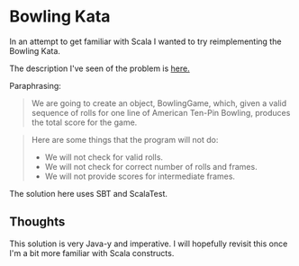 # Bowling Kata

In an attempt to get familiar with Scala I wanted to try reimplementing the Bowling Kata.

The description I've seen of the problem is [here.](https://ronjeffries.com/xprog/articles/acsbowling/)

Paraphrasing:

> We are going to create an object, BowlingGame, which, given a valid sequence of rolls for one line of American Ten-Pin Bowling, produces the total score for the game.

> Here are some things that the program will not do:
> *  We will not check for valid rolls.
> *  We will not check for correct number of rolls and frames.
> * We will not provide scores for intermediate frames.

The solution here uses SBT and ScalaTest.

## Thoughts

This solution is very Java-y and imperative. I will hopefully revisit this once I'm a bit more familiar with Scala constructs.